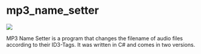 # mp3_name_setter


<img src="https://github.com/koflerm/mp3_name_setter/blob/master/mp3_1.PNG?raw=true" />

MP3 Name Setter is a program that changes the filename of audio files according to their ID3-Tags. It was written in C# and comes in two versions.
